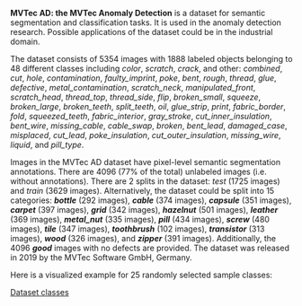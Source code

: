 **MVTec AD: the MVTec Anomaly Detection** is a dataset for semantic segmentation and classification tasks. It is used in the anomaly detection research. Possible applications of the dataset could be in the industrial domain. 

The dataset consists of 5354 images with 1888 labeled objects belonging to 48 different classes including *color*, *scratch*, *crack*, and other: *combined*, *cut*, *hole*, *contamination*, *faulty_imprint*, *poke*, *bent*, *rough*, *thread*, *glue*, *defective*, *metal_contamination*, *scratch_neck*, *manipulated_front*, *scratch_head*, *thread_top*, *thread_side*, *flip*, *broken_small*, *squeeze*, *broken_large*, *broken_teeth*, *split_teeth*, *oil*, *glue_strip*, *print*, *fabric_border*, *fold*, *squeezed_teeth*, *fabric_interior*, *gray_stroke*, *cut_inner_insulation*, *bent_wire*, *missing_cable*, *cable_swap*, *broken*, *bent_lead*, *damaged_case*, *misplaced*, *cut_lead*, *poke_insulation*, *cut_outer_insulation*, *missing_wire*, *liquid*, and *pill_type*.

Images in the MVTec AD dataset have pixel-level semantic segmentation annotations. There are 4096 (77% of the total) unlabeled images (i.e. without annotations). There are 2 splits in the dataset: *test* (1725 images) and *train* (3629 images). Alternatively, the dataset could be split into 15 categories: ***bottle*** (292 images), ***cable*** (374 images), ***capsule*** (351 images), ***carpet*** (397 images), ***grid*** (342 images), ***hazelnut*** (501 images), ***leather*** (369 images), ***metal_nut*** (335 images), ***pill*** (434 images), ***screw*** (480 images), ***tile*** (347 images), ***toothbrush*** (102 images), ***transistor*** (313 images), ***wood*** (326 images), and ***zipper*** (391 images). Additionally, the 4096 ***good*** images with no defects are provided. The dataset was released in 2019 by the MVTec Software GmbH, Germany.

Here is a visualized example for 25 randomly selected sample classes:

[Dataset classes](https://github.com/dataset-ninja/mvtec-AD/raw/main/visualizations/classes_preview.webm)
